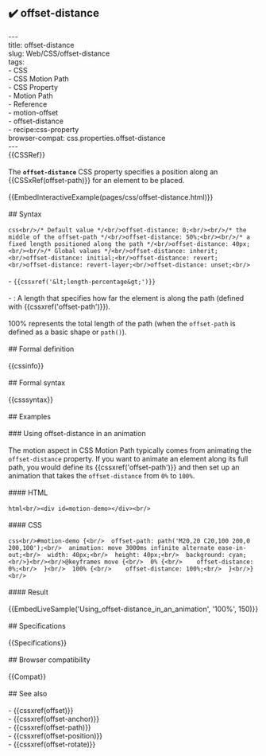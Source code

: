 ## ✔️ offset-distance 
 ---<br/>title: offset-distance<br/>slug: Web/CSS/offset-distance<br/>tags:<br/>  - CSS<br/>  - CSS Motion Path<br/>  - CSS Property<br/>  - Motion Path<br/>  - Reference<br/>  - motion-offset<br/>  - offset-distance<br/>  - recipe:css-property<br/>browser-compat: css.properties.offset-distance<br/>---<br/>{{CSSRef}}<br/><br/>The **`offset-distance`** CSS property specifies a position along an {{CSSxRef(offset-path)}} for an element to be placed.<br/><br/>{{EmbedInteractiveExample(pages/css/offset-distance.html)}}<br/><br/>## Syntax<br/><br/>```css<br/>/* Default value */<br/>offset-distance: 0;<br/><br/>/* the middle of the offset-path */<br/>offset-distance: 50%;<br/><br/>/* a fixed length positioned along the path */<br/>offset-distance: 40px;<br/><br/>/* Global values */<br/>offset-distance: inherit;<br/>offset-distance: initial;<br/>offset-distance: revert;<br/>offset-distance: revert-layer;<br/>offset-distance: unset;<br/>```<br/><br/>- `{{cssxref('&lt;length-percentage&gt;')}}`<br/><br/>  - : A length that specifies how far the element is along the path (defined with {{cssxref('offset-path')}}).<br/><br/>    100% represents the total length of the path (when the `offset-path` is defined as a basic shape or `path()`).<br/><br/>## Formal definition<br/><br/>{{cssinfo}}<br/><br/>## Formal syntax<br/><br/>{{csssyntax}}<br/><br/>## Examples<br/><br/>### Using offset-distance in an animation<br/><br/>The motion aspect in CSS Motion Path typically comes from animating the `offset-distance` property. If you want to animate an element along its full path, you would define its {{cssxref('offset-path')}} and then set up an animation that takes the `offset-distance` from `0%` to `100%`.<br/><br/>#### HTML<br/><br/>```html<br/><div id=motion-demo></div><br/>```<br/><br/>#### CSS<br/><br/>```css<br/>#motion-demo {<br/>  offset-path: path('M20,20 C20,100 200,0 200,100');<br/>  animation: move 3000ms infinite alternate ease-in-out;<br/>  width: 40px;<br/>  height: 40px;<br/>  background: cyan;<br/>}<br/><br/>@keyframes move {<br/>  0% {<br/>    offset-distance: 0%;<br/>  }<br/>  100% {<br/>    offset-distance: 100%;<br/>  }<br/>}<br/>```<br/><br/>#### Result<br/><br/>{{EmbedLiveSample('Using_offset-distance_in_an_animation', '100%', 150)}}<br/><br/>## Specifications<br/><br/>{{Specifications}}<br/><br/>## Browser compatibility<br/><br/>{{Compat}}<br/><br/>## See also<br/><br/>- {{cssxref(offset)}}<br/>- {{cssxref(offset-anchor)}}<br/>- {{cssxref(offset-path)}}<br/>- {{cssxref(offset-position)}}<br/>- {{cssxref(offset-rotate)}}<br/>